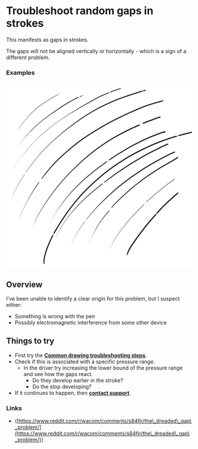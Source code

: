 # Troubleshoot random gaps in strokes

This manifests as gaps in strokes.

The gaps will not be aligned vertically or horizontally - which is a sign of a different problem.&#x20;

### Examples

![](<../.gitbook/assets/image (251).png>)



##

## Overview

I've been unable to identify a clear origin for this problem, but I suspect either:

* Something is wrong with the pen
* Possibly electromagnetic interference from some other device

## Things to try&#x20;

* First try the [**Common drawing troubleshooting steps**](common-drawing-troubleshooting-steps.md).&#x20;
* Check if this is associated with a specific pressure range.
  * In the driver try increasing the lower bound of the pressure range and see how the gaps react.
    * Do they develop earlier in the stroke?
    * Do the stop developing?
* If it continues to happen, then [**contact support**](../guides/general/contacting-support.md).

### Links

* ([https://www.reddit.com/r/wacom/comments/s84fjr/the\_dreaded\_gap\_problem/](https://www.reddit.com/r/wacom/comments/s84fjr/the\_dreaded\_gap\_problem/))

##





##

